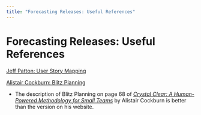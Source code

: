 ```yaml
---
title: "Forecasting Releases: Useful References"
---
```


# Forecasting Releases: Useful References

[Jeff Patton: User Story Mapping](https://www.jpattonassociates.com/user-story-mapping/)

[Alistair Cockburn: Blitz Planning](https://alistair.cockburn.us/Blitz+Planning)
+ The description of Blitz Planning on page 68 of [*Crystal Clear: A Human-Powered Methodology for Small Teams*](https://www.amazon.com/Crystal-Clear-Human-Powered-Methodology-Small/dp/0201699478) by Alistair Cockburn is better than the version on his website.
